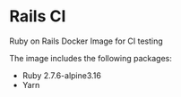 # Rails CI

Ruby on Rails Docker Image for CI testing

The image includes the following packages:
- Ruby 2.7.6-alpine3.16
- Yarn
